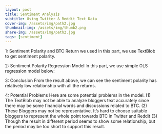 ```yaml
---
layout: post
title: Sentiment Analysis
subtitle: Using Twitter & Reddit Text Data
cover-img: /assets/img/path2.jpg
thumbnail-img: /assets/img/thumb2.png
share-img: /assets/img/path2.jpg
tags: [sentiment]
---
```


1: Sentiment Polarity and BTC Return we used
In this part, we use TextBlob to get sentiment polarity.

2: Sentiment Polarity Regression Model
In this part, we use simple OLS regression model below:

3: Conclusion
From the result above, we can see the sentiment polarity has relatively low relationship with all the returns.

4: Potential Problems
Here are some potential problems in the model.
(1)	The TextBlob may not be able to analyze bloggers text accurately since there may be some financial words and discussions related to BTC.
(2)	These Bloggers may not be representative. It’s hard to choose suitable bloggers to represent the whole point towards BTC in Twitter and Reddit
(3)	Though the result in different period seems to show some relationship, but the period may be too short to support this result.
